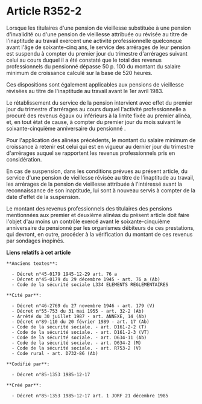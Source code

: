 # Article R352-2

Lorsque les titulaires d'une pension de vieillesse substituée à une pension d'invalidité ou d'une pension de vieillesse
attribuée ou révisée au titre de l'inaptitude au travail exercent une activité professionnelle quelconque avant l'âge de
soixante-cinq ans, le service des arrérages de leur pension est suspendu à compter du premier jour du trimestre d'arrérages
suivant celui au cours duquel il a été constaté que le total des revenus professionnels du pensionné dépasse 50 p. 100 du
montant du salaire minimum de croissance calculé sur la base de 520 heures. 

Ces dispositions sont également applicables aux pensions de vieillesse révisées au titre de l'inaptitude au travail avant le
1er avril 1983. 

Le rétablissement du service de la pension intervient avec effet du premier jour du trimestre d'arrérages au cours duquel
l'activité professionnelle a procuré des revenus égaux ou inférieurs à la limite fixée au premier alinéa, et, en tout état de
cause, à compter du premier jour du mois suivant le soixante-cinquième anniversaire du pensionné       . 

Pour l'application des alinéas précédents, le montant du salaire minimum de croissance à retenir est celui qui est en vigueur
au dernier jour du trimestre d'arrérages auquel se rapportent les revenus professionnels pris en considération. 

En cas de suspension, dans les conditions prévues au présent article, du service d'une pension de vieillesse révisée au titre
de l'inaptitude au travail, les arrérages de la pension de vieillesse attribuée à l'intéressé avant la reconnaissance de son
inaptitude, lui sont à nouveau servis à compter de la date d'effet de la suspension. 

Le montant des revenus professionnels des titulaires des pensions mentionnées aux premier et deuxième alinéas du présent
article doit faire l'objet d'au moins un contrôle exercé avant le soixante-cinquième anniversaire du pensionné par les
organismes débiteurs de ces prestations, qui devront, en outre, procéder à la vérification du montant de ces revenus par
sondages inopinés.

**Liens relatifs à cet article**

	**Anciens textes**:

	  - Décret n°45-0179 1945-12-29 art. 76 a
	  - Décret n°45-0179 du 29 décembre 1945 - art. 76 a (Ab)
	  - Code de la sécurité sociale L334 ELEMENTS REGLEMENTAIRES

	**Cité par**:

	  - Décret n°46-2769 du 27 novembre 1946 - art. 179 (V)
	  - Décret n°55-753 du 31 mai 1955 - art. 32-2 (Ab)
	  - Arrêté du 30 juillet 1987 - art. ANNEXE, 14 (Ab)
	  - Décret n°89-110 du 20 février 1989 - art. 17 (Ab)
	  - Code de la sécurité sociale. - art. D161-2-2 (T)
	  - Code de la sécurité sociale. - art. D161-2-3 (VT)
	  - Code de la sécurité sociale. - art. D634-11 (Ab)
	  - Code de la sécurité sociale. - art. D634-2 (M)
	  - Code de la sécurité sociale. - art. R753-2 (V)
	  - Code rural - art. D732-86 (Ab)

	**Codifié par**:

	  - Décret n°85-1353 1985-12-17

	**Créé par**:

	  - Décret n°85-1353 1985-12-17 art. 1 JORF 21 décembre 1985
